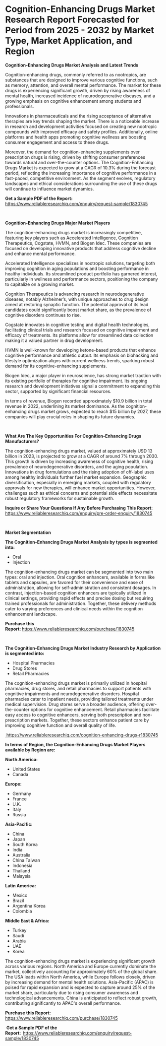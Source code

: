 <p><h1>Cognition-Enhancing Drugs Market Research Report Forecasted for Period from 2025 -  2032 by Market Type, Market Application, and Region</h1></p><p><strong>Cognition-Enhancing Drugs Market Analysis and Latest Trends</strong></p>
<p><p>Cognition-enhancing drugs, commonly referred to as nootropics, are substances that are designed to improve various cognitive functions, such as memory, attention, and overall mental performance. The market for these drugs is experiencing significant growth, driven by rising awareness of mental health, increased incidence of neurodegenerative diseases, and a growing emphasis on cognitive enhancement among students and professionals.</p><p>Innovations in pharmaceuticals and the rising acceptance of alternative therapies are key trends shaping the market. There is a noticeable increase in research and development activities focused on creating new nootropic compounds with improved efficacy and safety profiles. Additionally, online platforms and health apps promoting cognitive wellness are boosting consumer engagement and access to these drugs.</p><p>Moreover, the demand for cognition-enhancing supplements over prescription drugs is rising, driven by shifting consumer preferences towards natural and over-the-counter options. The Cognition-Enhancing Drugs Market is expected to grow at a CAGR of 10.3% during the forecast period, reflecting the increasing importance of cognitive performance in a fast-paced, competitive environment. As the segment evolves, regulatory landscapes and ethical considerations surrounding the use of these drugs will continue to influence market dynamics.</p></p>
<p><strong>Get a Sample PDF of the Report:&nbsp;</strong> <a href="https://www.reliableresearchiq.com/enquiry/request-sample/1830745?utm_campaign=3008&utm_medium=2&utm_source=Github&utm_content=ia&utm_term=19042025&utm_id=cognition-enhancing-drugs">https://www.reliableresearchiq.com/enquiry/request-sample/1830745</a></p>
<p>&nbsp;</p>
<p><strong>Cognition-Enhancing Drugs Major Market Players</strong></p>
<p><p>The cognition-enhancing drugs market is increasingly competitive, featuring key players such as Accelerated Intelligence, Cognition Therapeutics, Cogstate, HVMN, and Biogen Idec. These companies are focused on developing innovative products that address cognitive decline and enhance mental performance.</p><p>Accelerated Intelligence specializes in nootropic solutions, targeting both improving cognition in aging populations and boosting performance in healthy individuals. Its streamlined product portfolio has garnered interest, particularly in wellness and performance sectors, positioning the company to capitalize on a growing market.</p><p>Cognition Therapeutics is advancing research in neurodegenerative diseases, notably Alzheimer’s, with unique approaches to drug design aimed at restoring synaptic function. The potential approval of its lead candidates could significantly boost market share, as the prevalence of cognitive disorders continues to rise.</p><p>Cogstate innovates in cognitive testing and digital health technologies, facilitating clinical trials and research focused on cognitive impairment and efficacy of treatments. Its platforms allow for streamlined data collection making it a valued partner in drug development.</p><p>HVMN is well-known for developing ketone-based products that enhance cognitive performance and athletic output. Its emphasis on biohacking and lifestyle optimization aligns with current wellness trends, sparking robust demand for its cognitive-enhancing supplements.</p><p>Biogen Idec, a major player in neuroscience, has strong market traction with its existing portfolio of therapies for cognitive impairment. Its ongoing research and development initiatives signal a commitment to expanding this sector, supported by significant financial resources.</p><p>In terms of revenue, Biogen recorded approximately $10.9 billion in total revenue in 2022, underlining its market dominance. As the cognition-enhancing drugs market grows, expected to reach $15 billion by 2027, these companies will play crucial roles in shaping its future dynamics.</p></p>
<p>&nbsp;</p>
<p><strong>What Are The Key Opportunities For Cognition-Enhancing Drugs Manufacturers?</strong></p>
<p><p>The cognition-enhancing drugs market, valued at approximately USD 13 billion in 2023, is projected to grow at a CAGR of around 7% through 2030. This growth is driven by increasing awareness of cognitive health, rising prevalence of neurodegenerative disorders, and the aging population. Innovations in drug formulations and the rising adoption of off-label uses among healthy individuals further fuel market expansion. Geographic diversification, especially in emerging markets, coupled with regulatory approvals for new therapies, will enhance market opportunities. However, challenges such as ethical concerns and potential side effects necessitate robust regulatory frameworks for sustainable growth.</p></p>
<p><strong>Inquire or Share Your Questions If Any Before Purchasing This Report:</strong> <a href="https://www.reliableresearchiq.com/enquiry/pre-order-enquiry/1830745?utm_campaign=3008&utm_medium=2&utm_source=Github&utm_content=ia&utm_term=19042025&utm_id=cognition-enhancing-drugs">https://www.reliableresearchiq.com/enquiry/pre-order-enquiry/1830745</a></p>
<p>&nbsp;</p>
<p><strong>Market Segmentation</strong></p>
<p><strong>The Cognition-Enhancing Drugs Market Analysis by types is segmented into:</strong></p>
<p><ul><li>Oral</li><li>Injection</li></ul></p>
<p><p>The cognition-enhancing drugs market can be segmented into two main types: oral and injection. Oral cognition enhancers, available in forms like tablets and capsules, are favored for their convenience and ease of administration, allowing for self-administration and consistent dosages. In contrast, injection-based cognition enhancers are typically utilized in clinical settings, providing rapid effects and precise dosing but requiring trained professionals for administration. Together, these delivery methods cater to varying preferences and clinical needs within the cognition enhancement landscape.</p></p>
<p><strong>Purchase this Report:&nbsp;</strong><a href="https://www.reliableresearchiq.com/purchase/1830745?utm_campaign=3008&utm_medium=2&utm_source=Github&utm_content=ia&utm_term=19042025&utm_id=cognition-enhancing-drugs">https://www.reliableresearchiq.com/purchase/1830745</a></p>
<p>&nbsp;</p>
<p><strong>The Cognition-Enhancing Drugs Market Industry Research by Application is segmented into:</strong></p>
<p><ul><li>Hospital Pharmacies</li><li>Drug Stores</li><li>Retail Pharmacies</li></ul></p>
<p><p>The cognition-enhancing drugs market is primarily utilized in hospital pharmacies, drug stores, and retail pharmacies to support patients with cognitive impairments and neurodegenerative disorders. Hospital pharmacies cater to inpatient needs, providing tailored treatments under medical supervision. Drug stores serve a broader audience, offering over-the-counter options for cognitive enhancement. Retail pharmacies facilitate easy access to cognitive enhancers, serving both prescription and non-prescription markets. Together, these sectors enhance patient care by improving cognitive function and overall quality of life.</p></p>
<p><a href="https://www.reliableresearchiq.com/cognition-enhancing-drugs-r1830745?utm_campaign=3008&utm_medium=2&utm_source=Github&utm_content=ia&utm_term=19042025&utm_id=cognition-enhancing-drugs">&nbsp;https://www.reliableresearchiq.com/cognition-enhancing-drugs-r1830745</a></p>
<p><strong>In terms of Region, the Cognition-Enhancing Drugs Market Players available by Region are:</strong></p>
<p>
    <p> <strong> North America: </strong>
        <ul>
            <li>United States</li>
            <li>Canada</li>
        </ul>
        </p> 
    <p> <strong> Europe: </strong>
        <ul>
            <li>Germany</li>
            <li>France</li>
            <li>U.K.</li>
            <li>Italy</li>
            <li>Russia</li>
        </ul>
        </p> 
    <p> <strong> Asia-Pacific: </strong>
        <ul>
            <li>China</li>
            <li>Japan</li>
            <li>South Korea</li>
            <li>India</li>
            <li>Australia</li>
            <li>China Taiwan</li>
            <li>Indonesia</li>
            <li>Thailand</li>
            <li>Malaysia</li>
        </ul>
        </p> 
    <p> <strong> Latin America: </strong>
        <ul>
            <li>Mexico</li>
            <li>Brazil</li>
            <li>Argentina Korea</li>
            <li>Colombia</li>
        </ul>
        </p> 
    <p> <strong> Middle East & Africa: </strong>
        <ul>
            <li>Turkey</li>
            <li>Saudi</li>
            <li>Arabia</li>
            <li>UAE</li>
            <li>Korea</li>
        </ul>
    </p>
    </p>
<p><p>The cognition-enhancing drugs market is experiencing significant growth across various regions. North America and Europe currently dominate the market, collectively accounting for approximately 60% of the global share. The USA leads within North America, while Europe follows closely, driven by increasing demand for mental health solutions. Asia-Pacific (APAC) is poised for rapid expansion and is expected to capture around 25% of the market share, particularly due to rising consumer awareness and technological advancements. China is anticipated to reflect robust growth, contributing significantly to APAC's overall performance.</p></p>
<p><strong>Purchase this Report: </strong><a href="https://www.reliableresearchiq.com/purchase/1830745?utm_campaign=3008&utm_medium=2&utm_source=Github&utm_content=ia&utm_term=19042025&utm_id=cognition-enhancing-drugs">https://www.reliableresearchiq.com/purchase/1830745</a></p>
<p>&nbsp;<strong>Get a Sample PDF of the Report:&nbsp;&nbsp;</strong><a href="https://www.reliableresearchiq.com/enquiry/request-sample/1830745?utm_campaign=3008&utm_medium=2&utm_source=Github&utm_content=ia&utm_term=19042025&utm_id=cognition-enhancing-drugs">https://www.reliableresearchiq.com/enquiry/request-sample/1830745</a></p>
<p><strong></strong></p>
<p><p></p><p></p><p></p></p>